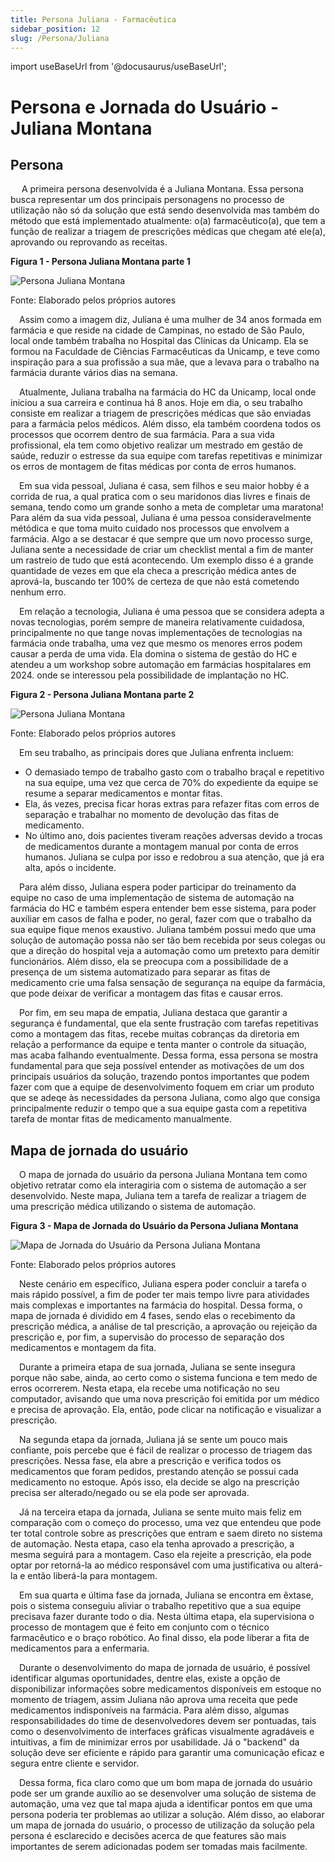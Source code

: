 ```yaml
---
title: Persona Juliana - Farmacêutica
sidebar_position: 12
slug: /Persona/Juliana
---
```


import useBaseUrl from '@docusaurus/useBaseUrl';

# Persona e Jornada do Usuário - Juliana Montana

## Persona

&emsp; A primeira persona desenvolvida é a Juliana Montana. Essa persona busca representar um dos principais personagens no processo de utilização não só da solução que está sendo desenvolvida mas também do método que está implementado atualmente: o(a) farmacêutico(a), que tem a função de realizar a triagem de prescrições médicas que chegam até ele(a), aprovando ou reprovando as receitas. 


<div style={{ textAlign: 'center' }}>
  <p><strong>Figura 1 - Persona Juliana Montana parte 1</strong></p>
  <img 
    src={useBaseUrl('/img/persona_juliana_1.png')} 
    alt="Persona Juliana Montana" 
    title="Persona Juliana Montana" 
    style={{ maxWidth: '80%', height: 'auto' }}
  />
  <p>Fonte: Elaborado pelos próprios autores</p>
</div>

&emsp;Assim como a imagem diz, Juliana é uma mulher de 34 anos formada em farmácia e que reside na cidade de Campinas, no estado de São Paulo, local onde também trabalha no Hospital das Clínicas da Unicamp. Ela se formou na Faculdade de Ciências Farmacêuticas da Unicamp, e teve como inspiração para a sua profissão a sua mãe, que a levava para o trabalho na farmácia durante vários dias na semana. 

&emsp;Atualmente, Juliana trabalha na farmácia do HC da Unicamp, local onde iniciou a sua carreira e continua há 8 anos. Hoje em dia, o seu trabalho consiste em realizar a triagem de prescrições médicas que são enviadas para a farmácia pelos médicos. Além disso, ela também coordena todos os processos que ocorrem dentro de sua farmácia. Para a sua vida profissional, ela tem como objetivo realizar um mestrado em gestão de saúde, reduzir o estresse da sua equipe com tarefas repetitivas e minimizar os erros de montagem de fitas médicas por conta de erros humanos. 

&emsp;Em sua vida pessoal, Juliana é casa, sem filhos e seu maior hobby é a corrida de rua, a qual pratica com o seu maridonos dias livres e finais de semana, tendo como um grande sonho a meta de completar uma maratona! Para além da sua vida pessoal, Juliana é uma pessoa consideravelmente métódica e que toma muito cuidado nos processos que envolvem a farmácia. Algo a se destacar é que sempre que um novo processo surge, Juliana sente a necessidade de criar um checklist mental a fim de manter um rastreio de tudo que está acontecendo. Um exemplo disso é a grande quantidade de vezes em que ela checa a prescrição médica antes de aprová-la, buscando ter 100% de certeza de que não está cometendo nenhum erro. 

&emsp;Em relação a tecnologia, Juliana é uma pessoa que se considera adepta a novas tecnologias, porém sempre de maneira relativamente cuidadosa, principalmente no que tange novas implementações de tecnologias na farmácia onde trabalha, uma vez que mesmo os menores erros podem causar a perda de uma vida. Ela domina o sistema de gestão do HC e atendeu a um workshop sobre automação em farmácias hospitalares em 2024. onde se interessou pela possibilidade de implantação no HC.

<div style={{ textAlign: 'center' }}>
  <p><strong>Figura 2 - Persona Juliana Montana parte 2</strong></p>
  <img 
    src={useBaseUrl('/img/persona_juliana_2.png')} 
    alt="Persona Juliana Montana" 
    title="Persona Juliana Montana" 
    style={{ maxWidth: '80%', height: 'auto' }}
  />
  <p>Fonte: Elaborado pelos próprios autores</p>
</div>

&emsp;Em seu trabalho, as principais dores que Juliana enfrenta incluem:
* O demasiado tempo de trabalho gasto com o trabalho braçal e repetitivo na sua equipe, uma vez que cerca de 70% do expediente da equipe se resume a separar medicamentos e montar fitas.
* Ela, ás vezes, precisa ficar horas extras para refazer fitas com erros de separação e trabalhar no momento de devolução das fitas de medicamento.
* No último ano, dois pacientes tiveram reações adversas devido a trocas de medicamentos durante a montagem manual por conta de erros humanos. Juliana se culpa por isso e redobrou a sua atenção, que já era alta, após o incidente. 

&emsp;Para além disso, Juliana espera poder participar do treinamento da equipe no caso de uma implementação de sistema de automação na farmácia do HC e também espera entender bem esse sistema, para poder auxiliar em casos de falha e poder, no geral, fazer com que o trabalho da sua equipe fique menos exaustivo. Juliana também possui medo que uma solução de automação possa não ser tão bem recebida por seus colegas ou que a direção do hospital veja a automação como um pretexto para demitir funcionários. Além disso, ela se preocupa com a possibilidade de a presença de um sistema automatizado para separar as fitas de medicamento crie uma falsa sensação de segurança na equipe da farmácia, que pode deixar de verificar a montagem das fitas e causar erros.     

&emsp;Por fim, em seu mapa de empatia, Juliana destaca que garantir a segurança é fundamental, que ela sente frustração com tarefas repetitivas como a montagem das fitas, recebe muitas cobranças da diretoria em relação a performance da equipe e tenta manter o controle da situação, mas acaba falhando eventualmente. Dessa forma, essa persona se mostra fundamental para que seja possível entender as motivações de um dos principais usuários da solução, trazendo pontos importantes que podem fazer com que a equipe de desenvolvimento foquem em criar um produto que se adeqe às necessidades da persona Juliana, como algo que consiga principalmente reduzir o tempo que a sua equipe gasta com a repetitiva tarefa de montar fitas de medicamento manualmente. 


## Mapa de jornada do usuário

&emsp;O mapa de jornada do usuário da persona Juliana Montana tem como objetivo retratar como ela interagiria com o sistema de automação a ser desenvolvido. Neste mapa, Juliana tem a tarefa de realizar a triagem de uma prescrição médica utilizando o sistema de automação.

<div style={{ textAlign: 'center' }}>
  <p><strong>Figura 3 - Mapa de Jornada do Usuário da Persona Juliana Montana</strong></p>
  <img
    src={useBaseUrl('/img/jornada_usuario_juliana.jpg')}
    alt="Mapa de Jornada do Usuário da Persona Juliana Montana"
    title="Mapa de Jornada do Usuário da Persona Juliana Montana"
    style={{ maxWidth: '80%', height: 'auto' }}
  />
  <p>Fonte: Elaborado pelos próprios autores</p>
</div> 

&emsp;Neste cenário em específico, Juliana espera poder concluir a tarefa o mais rápido possível, a fim de poder ter mais tempo livre para atividades mais complexas e importantes na farmácia do hospital. Dessa forma, o mapa de jornada é dividido em 4 fases, sendo elas o recebimento da prescrição médica, a análise de tal prescrição, a aprovação ou rejeição da prescrição e, por fim, a supervisão do processo de separação dos medicamentos e montagem da fita.

&emsp;Durante a primeira etapa de sua jornada, Juliana se sente insegura porque não sabe, ainda, ao certo como o sistema funciona e tem medo de erros ocorrerem. Nesta etapa, ela recebe uma notificação no seu computador, avisando que uma nova prescrição foi emitida por um médico e precisa de aprovação. Ela, então, pode clicar na notificação e visualizar a prescrição.

&emsp;Na segunda etapa da jornada, Juliana já se sente um pouco mais confiante, pois percebe que é fácil de realizar o processo de triagem das prescrições. Nessa fase, ela abre a prescrição e verifica todos os medicamentos que foram pedidos, prestando atenção se possui cada medicamento no estoque. Após isso, ela decide se algo na prescrição precisa ser alterado/negado ou se ela pode ser aprovada.

&emsp;Já na terceira etapa da jornada, Juliana se sente muito mais feliz em comparação com o começo do processo, uma vez que entendeu que pode ter total controle sobre as prescrições que entram e saem direto no sistema de automação. Nesta etapa, caso ela tenha aprovado a prescrição, a mesma seguirá para a montagem. Caso ela rejeite a prescrição, ela pode optar por retorná-la ao médico responsável com uma justificativa ou alterá-la e então liberá-la para montagem. 

&emsp;Em sua quarta e última fase da jornada, Juliana se encontra em êxtase, pois o sistema conseguiu aliviar o trabalho repetitivo que a sua equipe precisava fazer durante todo o dia. Nesta última etapa, ela supervisiona o processo de montagem que é feito em conjunto com o técnico farmacêutico e o braço robótico. Ao final disso, ela pode liberar a fita de medicamentos para a enfermaria.

&emsp;Durante o desenvolvimento do mapa de jornada de usuário, é possível identificar algumas oportunidades, dentre elas, existe a opção de disponibilizar informações sobre medicamentos disponíveis em estoque no momento de triagem, assim Juliana não aprova uma receita que pede medicamentos indisponíveis na farmácia. Para além disso, algumas responsabilidades do time de desenvolvedores devem ser pontuadas, tais como o desenvolvimento de interfaces gráficas visualmente agradáveis e intuitivas, a fim de minimizar erros por usabilidade. Já o "backend" da solução deve ser eficiente e rápido para garantir uma comunicação eficaz e segura entre cliente e servidor. 

&emsp;Dessa forma, fica claro como que um bom mapa de jornada do usuário pode ser um grande auxílio ao se desenvolver uma solução de sistema de automação, uma vez que tal mapa ajuda a identificar pontos em que uma persona poderia ter problemas ao utilizar a solução. Além disso, ao elaborar um mapa de jornada do usuário, o processo de utilização da solução pela persona é esclarecido e decisões acerca de que features são mais importantes de serem adicionadas podem ser tomadas mais facilmente.
> 


